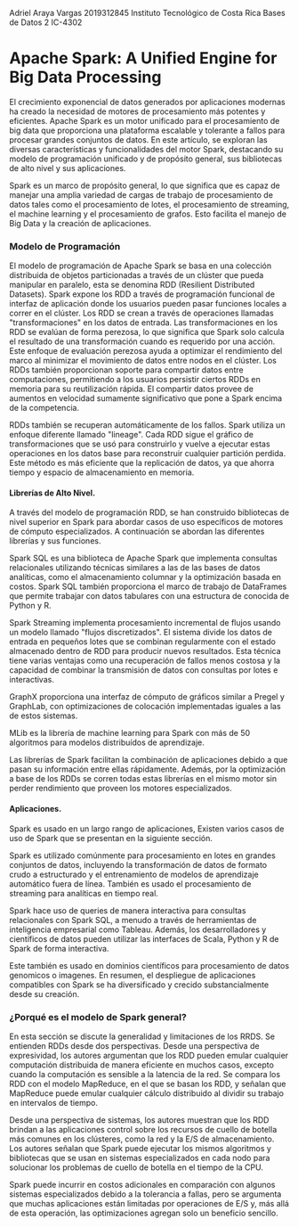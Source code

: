 Adriel Araya Vargas 2019312845
Instituto Tecnológico de Costa Rica
Bases de Datos 2 IC-4302

# Apache Spark: A Unified Engine for Big Data Processing

El crecimiento exponencial de datos generados por aplicaciones modernas ha creado la necesidad de motores de procesamiento más potentes y eficientes. Apache Spark es un motor unificado para el procesamiento de big data que proporciona una plataforma escalable y tolerante a fallos para procesar grandes conjuntos de datos. En este artículo, se exploran las diversas características y funcionalidades del motor Spark, destacando su modelo de programación unificado y de propósito general, sus bibliotecas de alto nivel y sus aplicaciones. 

 Spark es un marco de propósito general, lo que significa que es capaz de manejar una amplia variedad de cargas de trabajo de procesamiento de datos tales como el procesamiento de lotes, el procesamiento de streaming, el machine learning y el procesamiento de grafos. Esto facilita el manejo de Big Data y la creación de aplicaciones.

### Modelo de Programación

El modelo de programación de Apache Spark se basa en una colección distribuida de objetos particionadas a través de un clúster que pueda manipular en paralelo, esta se denomina RDD (Resilient Distributed Datasets). Spark expone los RDD a través de programación funcional de interfaz de aplicación donde los usuarios pueden pasar funciones locales a correr en el clúster.  Los RDD se crean a través de operaciones llamadas "transformaciones" en los datos de entrada.   Las transformaciones en los RDD se evalúan de forma perezosa, lo que significa que Spark solo calcula el resultado de una transformación cuando es requerido por una acción. Este enfoque de evaluación perezosa ayuda a optimizar el rendimiento del marco al minimizar el movimiento de datos entre nodos en el clúster. Los RDDs también proporcionan soporte para compartir datos entre computaciones, permitiendo a los usuarios persistir ciertos RDDs en memoria para su reutilización rápida. El compartir datos provee de aumentos en velocidad sumamente significativo que pone a Spark encima de la competencia.

RDDs también se recuperan automáticamente de los fallos. Spark utiliza un enfoque diferente llamado "lineage". Cada RDD sigue el gráfico de transformaciones que se usó para construirlo y vuelve a ejecutar estas operaciones en los datos base para reconstruir cualquier partición perdida. Este método es más eficiente que la replicación de datos, ya que ahorra tiempo y espacio de almacenamiento en memoria.

#### Librerías de Alto Nivel.

A través del modelo de programación RDD, se han construido bibliotecas de nivel superior en Spark para abordar casos de uso específicos de motores de cómputo especializados. A continuación se abordan las diferentes librerías y sus funciones.

Spark SQL es una biblioteca de Apache Spark que implementa consultas relacionales utilizando técnicas similares a las de las bases de datos analíticas, como el almacenamiento columnar y la optimización basada en costos. Spark SQL también proporciona el marco de trabajo de DataFrames que permite trabajar con datos tabulares con una estructura de conocida de Python y R.

Spark Streaming implementa procesamiento incremental de flujos usando un modelo llamado "flujos discretizados". El sistema divide los datos de entrada en pequeños lotes que se combinan regularmente con el estado almacenado dentro de RDD para producir nuevos resultados. Esta técnica tiene varias ventajas como una recuperación de fallos menos costosa y la capacidad de combinar la transmisión de datos con consultas por lotes e interactivas.

GraphX proporciona una interfaz de cómputo de gráficos similar a Pregel y GraphLab, con optimizaciones de colocación implementadas iguales a las de estos sistemas.

MLib es la librería de machine learning para Spark con más de 50  algoritmos para modelos distribuídos de aprendizaje.

Las librerías de Spark facilitan la combinación de aplicaciones debido a que pasan su información entre ellas rápidamente. Además, por la optimización a base de los RDDs se corren todas estas librerías en el mismo motor sin perder rendimiento que proveen los motores especializados.

#### Aplicaciones.

Spark es usado en un largo rango de aplicaciones, Existen varios casos de uso de Spark que se presentan en la siguiente sección. 

 Spark es utilizado comúnmente para procesamiento en lotes en grandes conjuntos de datos, incluyendo la transformación de datos de formato crudo a estructurado y el entrenamiento de modelos de aprendizaje automático fuera de línea. También es usado el procesamiento de streaming para analíticas en tiempo real. 
 
 Spark hace uso de queries de manera interactiva para consultas relacionales con Spark SQL, a menudo a través de herramientas de inteligencia empresarial como Tableau. Además, los desarrolladores y científicos de datos pueden utilizar las interfaces de Scala, Python y R de Spark de forma interactiva. 
 
 Este también es usado en dominios científicos para procesamiento de datos genomicos o imagenes. En resumen, el despliegue de aplicaciones compatibles con Spark se ha diversificado y crecido substancialmente desde su creación.

### ¿Porqué es el modelo de Spark general?

En esta sección se discute la generalidad y limitaciones de los RRDS. Se entienden RDDs desde dos perspectivas. Desde una perspectiva de expresividad, los autores argumentan que los RDD pueden emular cualquier computación distribuida de manera eficiente en muchos casos, excepto cuando la computación es sensible a la latencia de la red. Se compara los RDD con el modelo MapReduce, en el que se basan los RDD, y señalan que MapReduce puede emular cualquier cálculo distribuido al dividir su trabajo en intervalos de tiempo.

Desde una perspectiva de sistemas, los autores muestran que los RDD brindan a las aplicaciones control sobre los recursos de cuello de botella más comunes en los clústeres, como la red y la E/S de almacenamiento. Los autores señalan que Spark puede ejecutar los mismos algoritmos y bibliotecas que se usan en sistemas especializados en cada nodo para solucionar los problemas de cuello de botella en el tiempo de la CPU.

Spark puede incurrir en costos adicionales en comparación con algunos sistemas especializados debido a la tolerancia a fallas, pero se argumenta que muchas aplicaciones están limitadas por operaciones de E/S y, más allá de esta operación, las optimizaciones agregan solo un beneficio sencillo.






